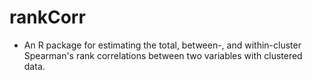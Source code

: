 # rankCorr
- An R package for estimating the total, between-, and within-cluster Spearman's rank correlations between two variables with clustered data. 

